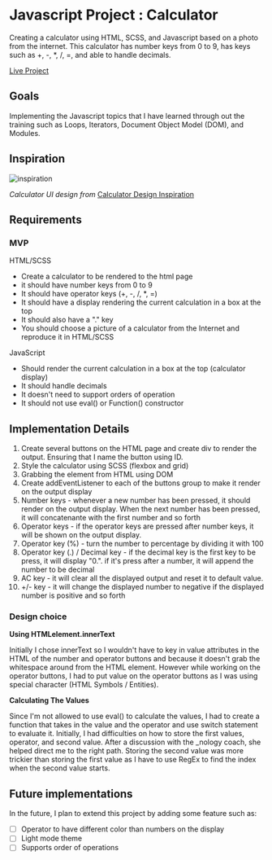 # Javascript Project : Calculator

Creating a calculator using HTML, SCSS, and Javascript based on a photo from the
internet. This calculator has number keys from 0 to 9, has keys such as +, -,
\*, /, =, and able to handle decimals.

[Live Project](https://arrums.github.io/JS-project-calculator/)

## Goals

Implementing the Javascript topics that I have learned through out the training
such as Loops, Iterators, Document Object Model (DOM), and Modules.

## Inspiration

![inspiration](https://user-images.githubusercontent.com/100544967/159889087-1aef0fea-a390-4daf-b887-d6a832e3d68a.jpeg)

_Calculator UI design from_
[Calculator Design Inspiration](https://user-images.githubusercontent.com/100544967/160546703-c142d10b-c162-406f-8e33-67da163f5708.jpeg)

## Requirements

### MVP

HTML/SCSS

- Create a calculator to be rendered to the html page
- it should have number keys from 0 to 9
- It should have operator keys (+, -, /, \*, =)
- It should have a display rendering the current calculation in a box at the top
- It should also have a "." key
- You should choose a picture of a calculator from the Internet and reproduce it
  in HTML/SCSS

JavaScript

- Should render the current calculation in a box at the top (calculator display)
- It should handle decimals
- It doesn't need to support orders of operation
- It should not use eval() or Function() constructor

## Implementation Details

1. Create several buttons on the HTML page and create div to render the output.
   Ensuring that I name the button using ID.
2. Style the calculator using SCSS (flexbox and grid)
3. Grabbing the element from HTML using DOM
4. Create addEventListener to each of the buttons group to make it render on the
   output display
5. Number keys - whenever a new number has been pressed, it should render on the
   output display. When the next number has been pressed, it will concatenante
   with the first number and so forth
6. Operator keys - if the operator keys are pressed after number keys, it will
   be shown on the output display.
7. Operator key (%) - turn the number to percentage by dividing it with 100
8. Operator key (.) / Decimal key - if the decimal key is the first key to be
   press, it will display "0.". if it's press after a number, it will append the
   number to be decimal
9. AC key - it will clear all the displayed output and reset it to default
   value.
10. +/- key - it will change the displayed number to negative if the displayed
    number is positive and so forth

### Design choice

**Using HTMLelement.innerText**

Initially I chose innerText so I wouldn't have to key in value attributes in the
HTML of the number and operator buttons and because it doesn't grab the
whitespace around from the HTML element. However while working on the operator
buttons, I had to put value on the operator buttons as I was using special
character (HTML Symbols / Entities).

**Calculating The Values**

Since I'm not allowed to use eval() to calculate the values, I had to create a
function that takes in the value and the operator and use switch statement to
evaluate it. Initially, I had difficulties on how to store the first values,
operator, and second value. After a discussion with the \_nology coach, she
helped direct me to the right path. Storing the second value was more trickier
than storing the first value as I have to use RegEx to find the index when the
second value starts.

## Future implementations

In the future, I plan to extend this project by adding some feature such as:

- [ ] Operator to have different color than numbers on the display
- [ ] Light mode theme
- [ ] Supports order of operations
